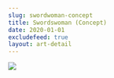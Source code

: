 ```yaml
---
slug: swordwoman-concept
title: Swordswoman (Concept)
date: 2020-01-01
excludefeed: true
layout: art-detail
---
```

![](/art/swordwoman-concept.webp)
